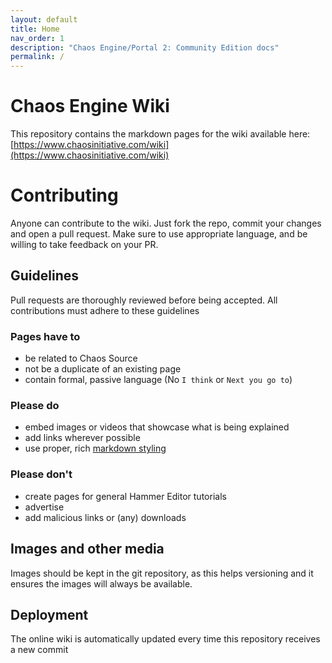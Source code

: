 ```yaml
---
layout: default
title: Home
nav_order: 1
description: "Chaos Engine/Portal 2: Community Edition docs"
permalink: /
---
```


# Chaos Engine Wiki

This repository contains the markdown pages for the wiki available here: [https://www.chaosinitiative.com/wiki](https://www.chaosinitiative.com/wiki)

# Contributing

Anyone can contribute to the wiki. Just fork the repo, commit your changes and open a pull request. Make sure to use appropriate language, 
and be willing to take feedback on your PR.

## Guidelines

Pull requests are thoroughly reviewed before being accepted. All contributions must adhere to these guidelines

### Pages have to

- be related to Chaos Source
- not be a duplicate of an existing page
- contain formal, passive language (No `I think` or `Next you go to`)

### Please do
- embed images or videos that showcase what is being explained
- add links wherever possible
- use proper, rich [markdown styling](https://github.com/adam-p/markdown-here/wiki/Markdown-Cheatsheet)

### Please don't

- create pages for general Hammer Editor tutorials
- advertise
- add malicious links or (any) downloads

## Images and other media

Images should be kept in the git repository, as this helps versioning and it ensures the images will always be available.


## Deployment

The online wiki is automatically updated every time this repository receives a new commit